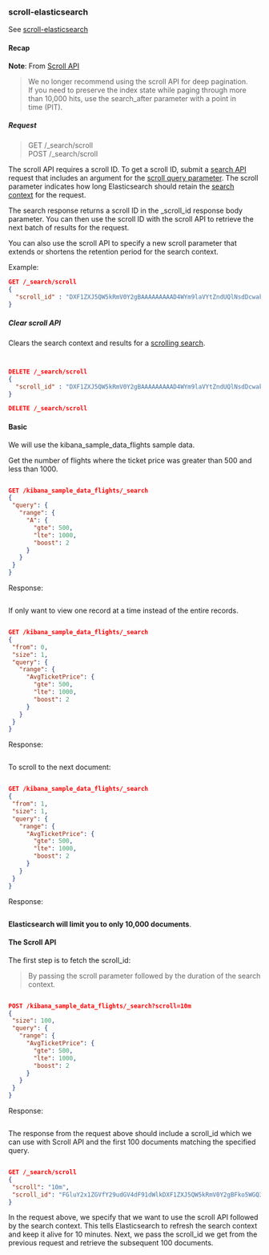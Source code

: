 ### scroll-elasticsearch

See [scroll-elasticsearch](https://linuxhint.com/scroll-elasticsearch/)

#### Recap

**Note**: From [Scroll API](https://www.elastic.co/guide/en/elasticsearch/reference/7.17/scroll-api.html)

> We no longer recommend using the scroll API for deep pagination. </br>
> If you need to preserve the index state while paging through more </br>
> than 10,000 hits, use the search_after parameter with a point in </br>
> time (PIT). </br>

##### Request

> GET /_search/scroll </br>
> POST /_search/scroll </br>

The scroll API requires a scroll ID. To get a scroll ID, submit a [search API](https://www.elastic.co/guide/en/elasticsearch/reference/7.17/search-search.html) request that includes an argument for the [scroll query parameter](https://www.elastic.co/guide/en/elasticsearch/reference/7.17/search-search.html#search-api-scroll-query-param). The scroll parameter indicates how long Elasticsearch should retain the [search context](https://www.elastic.co/guide/en/elasticsearch/reference/7.17/paginate-search-results.html#scroll-search-context) for the request.

The search response returns a scroll ID in the _scroll_id response body parameter. You can then use the scroll ID with the scroll API to retrieve the next batch of results for the request.

You can also use the scroll API to specify a new scroll parameter that extends or shortens the retention period for the search context.

Example:

```json
GET /_search/scroll
{
  "scroll_id" : "DXF1ZXJ5QW5kRmV0Y2gBAAAAAAAAAD4WYm9laVYtZndUQlNsdDcwakFMNjU1QQ=="
}
```

##### Clear scroll API

Clears the search context and results for a [scrolling search](https://www.elastic.co/guide/en/elasticsearch/reference/7.17/paginate-search-results.html#scroll-search-results).

```json


DELETE /_search/scroll
{
  "scroll_id" : "DXF1ZXJ5QW5kRmV0Y2gBAAAAAAAAAD4WYm9laVYtZndUQlNsdDcwakFMNjU1QQ=="
}

DELETE /_search/scroll

```

#### Basic 

We will use the kibana_sample_data_flights sample data.

Get the number of flights where the ticket price was greater than 500 and less than 1000.

```json

GET /kibana_sample_data_flights/_search
{
 "query": {
   "range": {
     "A": {
       "gte": 500,
       "lte": 1000,
       "boost": 2
     }
   }
 }
}

```

Response:

```json

```

If only want to view one record at a time instead of the entire records.

```json

GET /kibana_sample_data_flights/_search
{
 "from": 0,
 "size": 1,
 "query": {
   "range": {
     "AvgTicketPrice": {
       "gte": 500,
       "lte": 1000,
       "boost": 2
     }
   }
 }
}

```

Response:

```json

```

To scroll to the next document:

```json

GET /kibana_sample_data_flights/_search
{
 "from": 1,
 "size": 1,
 "query": {
   "range": {
     "AvgTicketPrice": {
       "gte": 500,
       "lte": 1000,
       "boost": 2
     }
   }
 }
}

```

Response:

```json

```

**Elasticsearch will limit you to only 10,000 documents**.


#### The Scroll API

The first step is to fetch the scroll_id:

> By passing the scroll parameter followed by the duration of the search context. </br>

```json

POST /kibana_sample_data_flights/_search?scroll=10m
{
 "size": 100,
 "query": {
   "range": {
     "AvgTicketPrice": {
       "gte": 500,
       "lte": 1000,
       "boost": 2
     }
   }
 }
}

```

Response: 

```json

```

The response from the request above should include a scroll_id which we can use with Scroll API and the first 100 documents matching the specified query.

```json

GET /_search/scroll
{
 "scroll": "10m",
 "scroll_id": "FGluY2x1ZGVfY29udGV4dF91dWlkDXF1ZXJ5QW5kRmV0Y2gBFko5WGQ3VTBOUzVlW"
}

```

In the request above, we specify that we want to use the scroll API followed by the search context. This tells Elasticsearch to refresh the search context and keep it alive for 10 minutes. Next, we pass the scroll_id we get from the previous request and retrieve the subsequent 100 documents.



